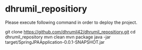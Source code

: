 # dhrumil_repositiory

Please execute following command in order to deploy the project.

git clone https://github.com/dhrumil42/dhrumil_repositiory.git
cd dhrumil_repository
mvn clean
mvn package
java -jar target/SpringJPAApplication-0.0.1-SNAPSHOT.jar

